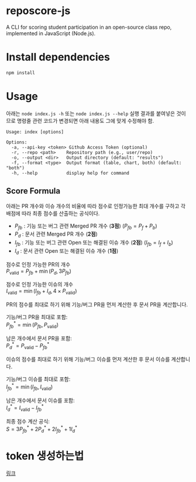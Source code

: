 # reposcore-js
A CLI for scoring student participation in an open-source class repo, implemented in JavaScript (Node.js).

# Install dependencies
```bash
npm install
```

# Usage
아래는 `node index.js -h` 또는 `node index.js --help` 실행 결과를 붙여넣은 것이므로
명령줄 관련 코드가 변경되면 아래 내용도 그에 맞게 수정해야 함.
```
Usage: index [options]

Options:
  -a, --api-key <token> Github Access Token (optional)
  -r, --repo <path>    Repository path (e.g., user/repo)
  -o, --output <dir>   Output directory (default: "results")
  -f, --format <type>  Output format (table, chart, both) (default: "both")
  -h, --help           display help for command
```

## Score Formula
아래는 PR 개수와 이슈 개수의 비율에 따라 점수로 인정가능한 최대 개수를 구하고 각 배점에 따라 최종 점수를 산출하는 공식이다.

- $P_{fb}$ : 기능 또는 버그 관련 Merged PR 개수 (**3점**) ($P_{fb} = P_f + P_b$)  
- $P_d$ : 문서 관련 Merged PR 개수 (**2점**)  
- $I_{fb}$ : 기능 또는 버그 관련 Open 또는 해결된 이슈 개수 (**2점**) ($I_{fb} = I_f + I_b$)  
- $I_d$ : 문서 관련 Open 또는 해결된 이슈 개수 (**1점**)

점수로 인정 가능한 PR의 개수\
$P_{\text{valid}} = P_{fb} + \min(P_d, 3P_{fb})$

점수로 인정 가능한 이슈의 개수\
$I_{\text{valid}} = \min(I_{fb} + I_d, 4 \times P_{\text{valid}})$

PR의 점수를 최대로 하기 위해 기능/버그 PR을 먼저 계산한 후 문서 PR을 계산합니다.

기능/버그 PR을 최대로 포함:\
$P_{fb}^* = \min(P_{fb}, P_{\text{valid}})$

남은 개수에서 문서 PR을 포함:\
$P_d^* = P_{\text{valid}} - P_{fb}^*$

이슈의 점수를 최대로 하기 위해 기능/버그 이슈를 먼저 계산한 후 문서 이슈를 계산합니다.

기능/버그 이슈를 최대로 포함:\
$I_{fb}^* = \min(I_{fb}, I_{\text{valid}})$

남은 개수에서 문서 이슈를 포함:\
$I_d^* = I_{\text{valid}} - I_{fb}^*$

최종 점수 계산 공식:\
$S = 3P_{fb}^* + 2P_d^* + 2I_{fb}^* + 1I_d^*$


# token 생성하는법
<a href="./creative token/github_token.md">링크</a>
